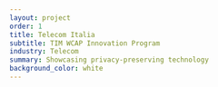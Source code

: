 ```yaml
---
layout: project
order: 1
title: Telecom Italia
subtitle: TIM WCAP Innovation Program
industry: Telecom
summary: Showcasing privacy-preserving technology
background_color: white
---
```

